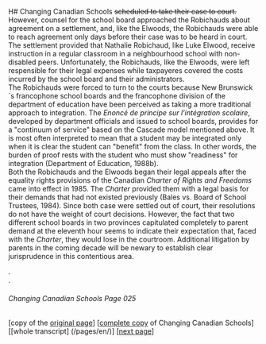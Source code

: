 H# Changing Canadian Schools
~~scheduled to take their case to court.~~ However, counsel for the
school board approached the Robichauds about agreement on
a settlement, and, like the Elwoods, the Robichauds were able
to reach agreement only days before their case was to be heard
in court. The settlement provided that Nathalie Robichaud,
like Luke Elwood, receive instruction in a regular classroom in
a neighbourhood school with non-disabled peers. Unfortunately, 
the Robichauds, like the Elwoods, were left respensible for 
their legal expenses while taxpayeres covered the costs
incurred by the school board and their administrators.  
The Robichauds were forced to turn to the courts because
New Brunswick´s francophone school boards and the
francophone division of the department of education have been
perceived as taking a more traditional approach to integration.
The *Enoncé de principe sur l’intégration scolaire*, developed by
department officials and issued to school boards,
provides for a "continuum of service" based on the Cascade
model mentioned above. It is most often interpreted to mean
that a student may be integrated only when it is clear the
student can "benefit" from the class. In other words, the
burden of proof rests with the student who must show "readiness"
for integration (Department of Education, 1988b).  
Both the Robichauds and the Elwoods began their legal
appeals after the equality rights provisions of the Canadian
*Charter of Rights and Freedoms* came into effect in 1985. 
The *Charter* provided them with a legal basis for their demands that had not existed previously (Bales vs. Board of School Trustees, 1984). Since both case were settled out of court, their resolutions do not have the weight of court decisions.
However, the fact that two different school boards in two
provinces capitulated completely to parent demand at the
eleventh hour seems to indicate their expectation that, faced with the *Charter*, they would lose in the courtroom. Additional litigation by parents in the coming decade will be newary to
establish clear jurisprudence in this contentious area.

.  
.  

###### Changing Canadian Schools Page 025

[copy of the [original page](/copies-from-original/CCS025.png)]
[[complete copy](/copies-from-original/BestCopy_Changing_Canadian_Schools_Perspectives_on_Disability_and_Inclusion.pdf) of Changing Canadian Schools]
[[whole transcript] (/pages/en/)]
[[next page](Changing_Canadian_Schools-026)]

